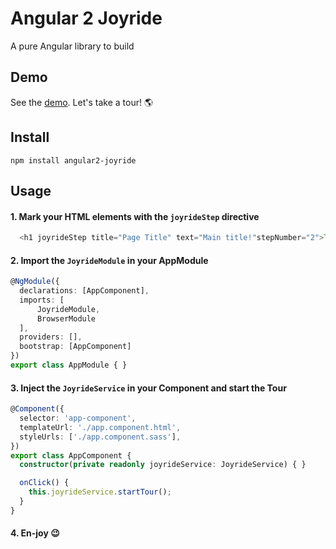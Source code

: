

# Angular 2 Joyride
A pure Angular library to build 

## Demo
See the [demo](https://tnicola.github.io/angular2-joyride/). Let's take a tour! :earth_americas: 

## Install

    npm install angular2-joyride

## Usage

 #### 1. Mark your HTML elements with the `joyrideStep` directive

```typescript
  <h1 joyrideStep title="Page Title" text="Main title!"stepNumber="2">Text</h1>
```



  #### 2. Import the `JoyrideModule` in your AppModule
  ```typescript
@NgModule({
	declarations: [AppComponent],
	imports: [
		JoyrideModule,
		BrowserModule
	],
	providers: [],
	bootstrap: [AppComponent]
 })
 export class AppModule { }
 ```
  #### 3. Inject the `JoyrideService` in your Component and start the Tour
```typescript
@Component({
  selector: 'app-component',
  templateUrl: './app.component.html',
  styleUrls: ['./app.component.sass'],
})
export class AppComponent {
  constructor(private readonly joyrideService: JoyrideService) { }

  onClick() {
    this.joyrideService.startTour();
  }
}
```
  #### 4. En-joy :wink:
  
